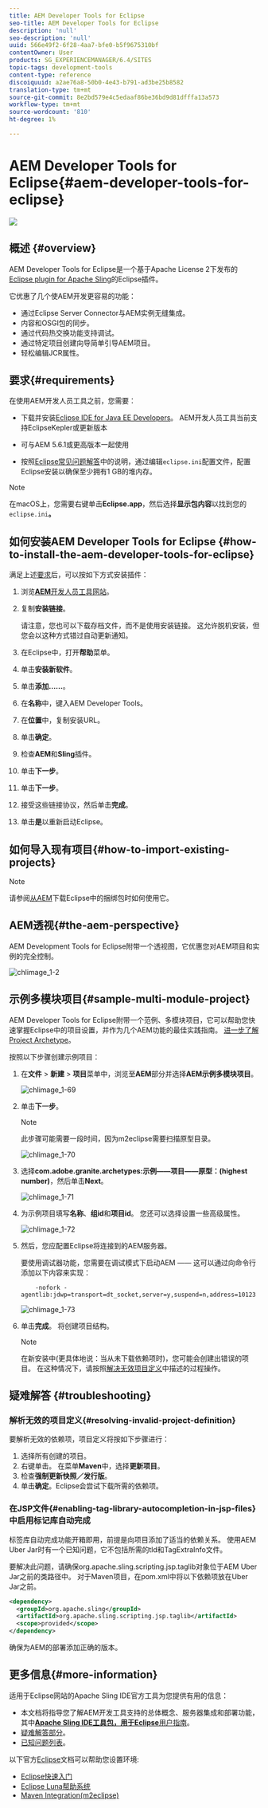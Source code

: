 ```yaml
---
title: AEM Developer Tools for Eclipse
seo-title: AEM Developer Tools for Eclipse
description: 'null'
seo-description: 'null'
uuid: 566e49f2-6f28-4aa7-bfe0-b5f9675310bf
contentOwner: User
products: SG_EXPERIENCEMANAGER/6.4/SITES
topic-tags: development-tools
content-type: reference
discoiquuid: a2ae76a8-50b0-4e43-b791-ad3be25b8582
translation-type: tm+mt
source-git-commit: 8e2bd579e4c5edaaf86be36bd9d81dfffa13a573
workflow-type: tm+mt
source-wordcount: '810'
ht-degree: 1%

---
```



# AEM Developer Tools for Eclipse{#aem-developer-tools-for-eclipse}

![](do-not-localize/chlimage_1-9.png)

## 概述 {#overview}

AEM Developer Tools for Eclipse是一个基于Apache License 2下发布的[Eclipse plugin for Apache Sling](https://sling.apache.org/documentation/development/ide-tooling.html)的Eclipse插件。

它优惠了几个使AEM开发更容易的功能：

* 通过Eclipse Server Connector与AEM实例无缝集成。
* 内容和OSGI包的同步。
* 通过代码热交换功能支持调试。
* 通过特定项目创建向导简单引导AEM项目。
* 轻松编辑JCR属性。

## 要求{#requirements}

在使用AEM开发人员工具之前，您需要：

* 下载并安装[Eclipse IDE for Java EE Developers](https://eclipse.org/downloads/packages/eclipse-ide-java-ee-developers/lunar)。 AEM开发人员工具当前支持EclipseKepler或更新版本

* 可与AEM 5.6.1或更高版本一起使用
* 按照[Eclipse常见问题解答](https://wiki.eclipse.org/FAQ_How_do_I_increase_the_heap_size_available_to_Eclipse%3F)中的说明，通过编辑`eclipse.ini`配置文件，配置Eclipse安装以确保至少拥有1 GB的堆内存。

>[!NOTE]
>
>在macOS上，您需要右键单击&#x200B;**Eclipse.app**，然后选择&#x200B;**显示包内容**&#x200B;以找到您的&#x200B;`eclipse.ini`**。**

## 如何安装AEM Developer Tools for Eclipse {#how-to-install-the-aem-developer-tools-for-eclipse}

满足上述[要求](#requirements)后，可以按如下方式安装插件：

1. 浏览&#x200B;[**AEM**&#x200B;开发人员工具网站](https://eclipse.adobe.com/aem/dev-tools/)。

1. 复制&#x200B;**安装链接**。

   请注意，您也可以下载存档文件，而不是使用安装链接。 这允许脱机安装，但您会以这种方式错过自动更新通知。

1. 在Eclipse中，打开&#x200B;**帮助**&#x200B;菜单。
1. 单击&#x200B;**安装新软件**。
1. 单击&#x200B;**添加……**。
1. 在&#x200B;**名称**&#x200B;中，键入AEM Developer Tools。
1. 在&#x200B;**位置**&#x200B;中，复制安装URL。
1. 单击&#x200B;**确定**。
1. 检查&#x200B;**AEM**&#x200B;和&#x200B;**Sling**&#x200B;插件。
1. 单击&#x200B;**下一步**。
1. 单击&#x200B;**下一步**。
1. 接受这些链接协议，然后单击&#x200B;**完成**。
1. 单击&#x200B;**是**&#x200B;以重新启动Eclipse。

## 如何导入现有项目{#how-to-import-existing-projects}

>[!NOTE]
>
>请参阅[从AEM](https://stackoverflow.com/questions/29699726/how-to-work-with-a-bundle-in-eclipse-when-it-was-downloaded-from-aem/29705407#29705407)下载Eclipse中的捆绑包时如何使用它。

## AEM透视{#the-aem-perspective}

AEM Development Tools for Eclipse附带一个透视图，它优惠您对AEM项目和实例的完全控制。

![chlimage_1-2](assets/chlimage_1-2.jpeg)

## 示例多模块项目{#sample-multi-module-project}

AEM Developer Tools for Eclipse附带一个范例、多模块项目，它可以帮助您快速掌握Eclipse中的项目设置，并作为几个AEM功能的最佳实践指南。 [进一步了解Project Archetype](https://github.com/Adobe-Marketing-Cloud/aem-project-archetype)。

按照以下步骤创建示例项目：

1. 在&#x200B;**文件** > **新建** > **项目**&#x200B;菜单中，浏览至&#x200B;**AEM**&#x200B;部分并选择&#x200B;**AEM示例多模块项目**。

   ![chlimage_1-69](assets/chlimage_1-69.png)

1. 单击&#x200B;**下一步**。

   >[!NOTE]
   >
   >此步骤可能需要一段时间，因为m2eclipse需要扫描原型目录。

   ![chlimage_1-70](assets/chlimage_1-70.png)

1. 选择&#x200B;**com.adobe.granite.archetypes:示例——项目——原型：(highest number)**，然后单击&#x200B;**Next**。

   ![chlimage_1-71](assets/chlimage_1-71.png)

1. 为示例项目填写&#x200B;**名称**、**组id**&#x200B;和&#x200B;**项目id**。 您还可以选择设置一些高级属性。

   ![chlimage_1-72](assets/chlimage_1-72.png)

1. 然后，您应配置Eclipse将连接到的AEM服务器。

   要使用调试器功能，您需要在调试模式下启动AEM —— 这可以通过向命令行添加以下内容来实现：

   ```
       -nofork -agentlib:jdwp=transport=dt_socket,server=y,suspend=n,address=10123
   ```

   ![chlimage_1-73](assets/chlimage_1-73.png)

1. 单击&#x200B;**完成**。 将创建项目结构。

   >[!NOTE]
   >
   >在新安装中(更具体地说：当从未下载依赖项时)，您可能会创建出错误的项目。 在这种情况下，请按照[解决无效项目定义](#resolving-invalid-project-definition)中描述的过程操作。

## 疑难解答 {#troubleshooting}

### 解析无效的项目定义{#resolving-invalid-project-definition}

要解析无效的依赖项，项目定义将按如下步骤进行：

1. 选择所有创建的项目。
1. 右键单击。 在菜单&#x200B;**Maven**&#x200B;中，选择&#x200B;**更新项目**。
1. 检查&#x200B;**强制更新快照／发行版**。
1. 单击&#x200B;**确定**。Eclipse会尝试下载所需的依赖项。

### 在JSP文件{#enabling-tag-library-autocompletion-in-jsp-files}中启用标记库自动完成

标签库自动完成功能开箱即用，前提是向项目添加了适当的依赖关系。 使用AEM Uber Jar时有一个已知问题，它不包括所需的tld和TagExtraInfo文件。

要解决此问题，请确保org.apache.sling.scripting.jsp.taglib对象位于AEM Uber Jar之前的类路径中。 对于Maven项目，在pom.xml中将以下依赖项放在Uber Jar之前。

```xml
<dependency>
  <groupId>org.apache.sling</groupId>
  <artifactId>org.apache.sling.scripting.jsp.taglib</artifactId>
  <scope>provided</scope>
</dependency>
```

确保为AEM的部署添加正确的版本。

## 更多信息{#more-information}

适用于Eclipse网站的Apache Sling IDE官方工具为您提供有用的信息：

* 本文档将指导您了解AEM开发工具支持的总体概念、服务器集成和部署功能，其中&#x200B;[**Apache Sling IDE工具包，用于Eclipse**&#x200B;用户指南](https://sling.apache.org/documentation/development/ide-tooling.html)。
* [疑难解答部分](https://sling.apache.org/documentation/development/ide-tooling.html#troubleshooting)。
* [已知问题列表](https://sling.apache.org/documentation/development/ide-tooling.html#known-issues)。

以下官方[Eclipse](https://eclipse.org/)文档可以帮助您设置环境:

* [Eclipse快速入门](https://eclipse.org/users/)
* [Eclipse Luna帮助系统](https://help.eclipse.org/luna/index.jsp)
* [Maven Integration(m2eclipse)](https://www.eclipse.org/m2e/)

